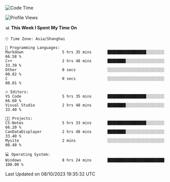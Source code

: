 <!--START_SECTION:waka-->
![Code Time](http://img.shields.io/badge/Code%20Time-1%2C281%20hrs%2023%20mins-blue)

![Profile Views](http://img.shields.io/badge/Profile%20Views-1-blue)

📊 **This Week I Spent My Time On** 

```text
🕑︎ Time Zone: Asia/Shanghai

💬 Programming Languages: 
Markdown                 5 hrs 35 mins       █████████████████░░░░░░░░   66.58 % 
C++                      2 hrs 48 mins       ████████░░░░░░░░░░░░░░░░░   33.39 % 
Other                    0 secs              ░░░░░░░░░░░░░░░░░░░░░░░░░   00.02 % 
C                        0 secs              ░░░░░░░░░░░░░░░░░░░░░░░░░   00.01 % 

🔥 Editors: 
VS Code                  5 hrs 35 mins       █████████████████░░░░░░░░   66.60 % 
Visual Studio            2 hrs 48 mins       ████████░░░░░░░░░░░░░░░░░   33.40 % 

🐱‍💻 Projects: 
CS-Notes                 5 hrs 33 mins       █████████████████░░░░░░░░   66.20 % 
CanDataDisplayer         2 hrs 48 mins       ████████░░░░░░░░░░░░░░░░░   33.40 % 
Mysite                   2 mins              ░░░░░░░░░░░░░░░░░░░░░░░░░   00.40 % 

💻 Operating System: 
Windows                  8 hrs 24 mins       █████████████████████████   100.00 % 
```


 Last Updated on 08/10/2023 19:35:32 UTC
<!--END_SECTION:waka-->